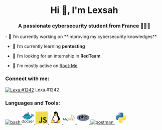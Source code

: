 <h1 align="center">Hi 👋, I'm Lexsah</h1>
<h3 align="center">A passionate cybersecurity student from France 🥖🇫🇷</h3>
<!--
<p align="left"> <img src="https://komarev.com/ghpvc/?username=lexsah&label=Profile%20views&color=0e75b6&style=flat" alt="lexsah" /> </p>
-->
- 🔭 I’m currently working on **improving my cybersecurity knowledges**

- 🌱 I’m currently learning **pentesting**

- 👯 I’m looking for an internship in **RedTeam**

- 📝 I'm mostly active on [Root-Me](https://www.root-me.org/Lexsah)

<h3 align="left">Connect with me:</h3>
<p align="left">
<a href="https://discord.gg" target="blank"><img align="center" src="https://raw.githubusercontent.com/rahuldkjain/github-profile-readme-generator/master/src/images/icons/Social/discord.svg" alt="Lexa.#1242" height="30" width="40" /></a> Lexa.#1242
</p>

<h3 align="left">Languages and Tools:</h3>
<p align="left"> <a href="https://www.gnu.org/software/bash/" target="_blank" rel="noreferrer"> <img src="https://www.vectorlogo.zone/logos/gnu_bash/gnu_bash-icon.svg" alt="bash" width="40" height="40"/> </a> <a href="https://www.docker.com/" target="_blank" rel="noreferrer"> <img src="https://raw.githubusercontent.com/devicons/devicon/master/icons/docker/docker-original-wordmark.svg" alt="docker" width="40" height="40"/> </a> <a href="https://developer.mozilla.org/en-US/docs/Web/JavaScript" target="_blank" rel="noreferrer"> <img src="https://raw.githubusercontent.com/devicons/devicon/master/icons/javascript/javascript-original.svg" alt="javascript" width="40" height="40"/> </a> <a href="https://www.linux.org/" target="_blank" rel="noreferrer"> <img src="https://raw.githubusercontent.com/devicons/devicon/master/icons/linux/linux-original.svg" alt="linux" width="40" height="40"/> </a> <a href="https://www.mysql.com/" target="_blank" rel="noreferrer"> <img src="https://raw.githubusercontent.com/devicons/devicon/master/icons/mysql/mysql-original-wordmark.svg" alt="mysql" width="40" height="40"/> </a> <a href="https://www.php.net" target="_blank" rel="noreferrer"> <img src="https://raw.githubusercontent.com/devicons/devicon/master/icons/php/php-original.svg" alt="php" width="40" height="40"/> </a> <a href="https://postman.com" target="_blank" rel="noreferrer"> <img src="https://www.vectorlogo.zone/logos/getpostman/getpostman-icon.svg" alt="postman" width="40" height="40"/> </a> <a href="https://www.python.org" target="_blank" rel="noreferrer"> <img src="https://raw.githubusercontent.com/devicons/devicon/master/icons/python/python-original.svg" alt="python" width="40" height="40"/> </a> </p>

<!--
<p>&nbsp;<img align="center" src="https://github-readme-stats.vercel.app/api?username=lexsah&show_icons=true&locale=en" alt="lexsah" /></p>
-->
